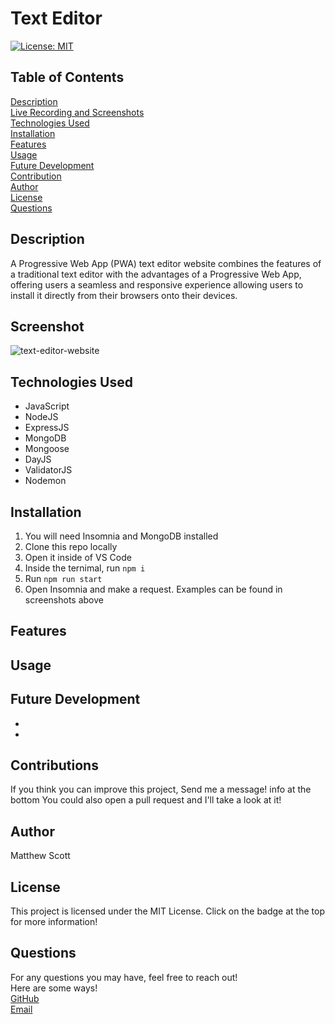 # Text Editor <br>

[![License: MIT](https://img.shields.io/badge/License-MIT-yellow.svg)](https://opensource.org/licenses/MIT)

## Table of Contents
[Description](#Description) <br>
[Live Recording and Screenshots](#LRaS) <br>
[Technologies Used](#Technologies) <br>
[Installation](#Installation) <br>
[Features](#Features) <br>
[Usage](#Usage) <br>
[Future Development](#Future) <br>
[Contribution](#Contribution) <br>
[Author](#Author) <br>
[License](#License) <br>
[Questions](#Questions) <br>

## Description <a name="Description"></a>
A Progressive Web App (PWA) text editor website combines the features of a traditional text editor with the advantages of a Progressive Web App, offering users a seamless and responsive experience allowing users to install it directly from their browsers onto their devices.

## Screenshot <a name="LRaS"></a>
<img src="https://imgur.com/wUO5tgw.png" alt="text-editor-website" /> <br>
## Technologies Used <a name="Technologies"></a>
<ul>
  <li>JavaScript</li>
  <li>NodeJS</li>
  <li>ExpressJS</li>
  <li>MongoDB</li>
  <li>Mongoose</li>
  <li>DayJS</li>
  <li>ValidatorJS</li>
  <li>Nodemon</li>
</ul>

## Installation <a name="Installation"></a>
1. You will need Insomnia and MongoDB installed
2. Clone this repo locally
3. Open it inside of VS Code
4. Inside the ternimal, run <code>npm i</code>
5. Run <code>npm run start</code>
6. Open Insomnia and make a request. Examples can be found in screenshots above

## Features <a name="Features"></a>


## Usage <a name="Usage"></a>


## Future Development <a name="Future"></a>
<ul>
  <li></li>
  <li></li>
</ul>

## Contributions <a name="Contribution"></a>
If you think you can improve this project, Send me a message! info at the bottom
You could also open a pull request and I'll take a look at it!

## Author <a name="Author"></a>
Matthew Scott

## License <a name="License"></a>
This project is licensed under the MIT License. Click on the badge at the top for more information!

## Questions <a name="Questions"></a>
For any questions you may have, feel free to reach out! <br>
Here are some ways! <br>
<a href="https://github.com/MScott-Dev" alt="GitHub">GitHub</a> <br>
<a href="mailto:MScott0199@gmail.com">Email</a>
